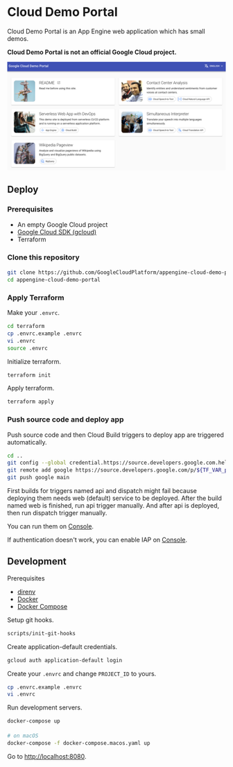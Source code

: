 # Cloud Demo Portal

Cloud Demo Portal is an App Engine web application which has small demos.

**Cloud Demo Portal is not an official Google Cloud project.**

![Home](./doc/clouddemo-home.png)

## Deploy

### Prerequisites

- An empty Google Cloud project
- [Google Cloud SDK (gcloud)](https://cloud.google.com/sdk/docs/install)
- Terraform

### Clone this repository

```bash
git clone https://github.com/GoogleCloudPlatform/appengine-cloud-demo-portal.git
cd appengine-cloud-demo-portal
```

### Apply Terraform

Make your `.envrc`.

```bash
cd terraform
cp .envrc.example .envrc
vi .envrc
source .envrc
```

Initialize terraform.

```bash
terraform init
```

Apply terraform.

```bash
terraform apply
```

### Push source code and deploy app

Push source code and then Cloud Build triggers to deploy app are triggered automatically.

```bash
cd ..
git config --global credential.https://source.developers.google.com.helper gcloud.sh
git remote add google https://source.developers.google.com/p/${TF_VAR_project_id}/r/cloud-demos
git push google main
```

First builds for triggers named api and dispatch might fail because deploying them needs web (default) service to be deployed.
After the build named web is finished, run api trigger manually. And after api is deployed, then run dispatch trigger manually.

You can run them on [Console](https://console.cloud.google.com/cloud-build/builds).

If authentication doesn't work, you can enable IAP on [Console](https://console.cloud.google.com/security/iap).


## Development

Prerequisites

- [direnv](https://direnv.net/)
- [Docker](https://docs.docker.com/get-docker/)
- [Docker Compose](https://docs.docker.com/compose/)

Setup git hooks.

```bash
scripts/init-git-hooks
```

Create application-default credentials.

```bash
gcloud auth application-default login
```

Create your `.envrc` and change `PROJECT_ID` to yours.

```bash
cp .envrc.example .envrc
vi .envrc
```

Run development servers.

```bash
docker-compose up

# on macOS
docker-compose -f docker-compose.macos.yaml up
```

Go to [http://localhost:8080](http://localhost:8080).